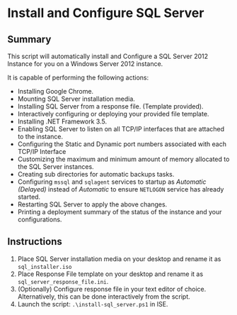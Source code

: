 # Install and Configure SQL Server

## Summary

This script will automatically install and Configure a SQL Server 2012 Instance for you on a Windows Server 2012 instance.

It is capable of performing the following actions:

* Installing Google Chrome.
* Mounting SQL Server installation media.
* Installing SQL Server from a response file. (Template provided).
* Interactively configuring or deploying your provided file template.
* Installing .NET Framework 3.5.
* Enabling SQL Server to listen on all TCP/IP interfaces that are attached to the instance.
* Configuring the Static and Dynamic port numbers associated with each TCP/IP Interface
* Customizing the maximum and minimum amount of memory allocated to the SQL Server instances.
* Creating sub directories for automatic backups tasks.
* Configuring `mssql` and `sqlagent` services to startup as _Automatic (Delayed)_ instead of _Automatic_ to ensure `NETLOGON` service has already started.
* Restarting SQL Server to apply the above changes.
* Printing a deployment summary of the status of the instance and your configurations.

## Instructions

1. Place SQL Server installation media on your desktop and rename it as `sql_installer.iso`
2. Place Response File template on your desktop and rename it as `sql_server_response_file.ini`.
3. (Optionally) Configure response file in your text editor of choice. Alternatively, this can be done interactively from the script.
4. Launch the script: `.\install-sql_server.ps1` in ISE. 
